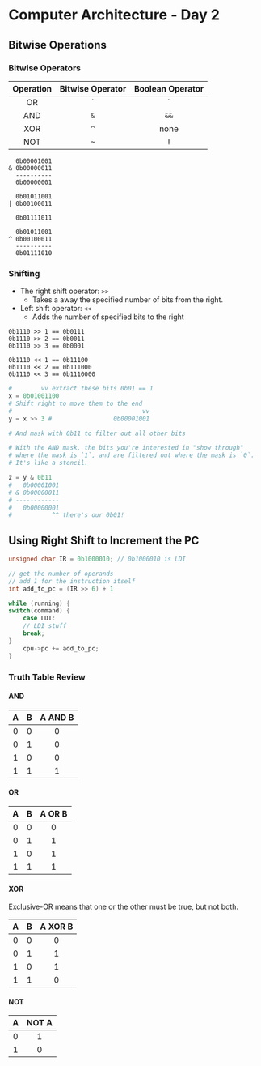 # Computer Architecture - Day 2

## Bitwise Operations

### Bitwise Operators

| Operation | Bitwise Operator | Boolean Operator |
| :-------: | :--------------: | :--------------: |
|    OR     |       `|`        |       `||`       |
|    AND    |       `&`        |       `&&`       |
|    XOR    |       `^`        |       none       |
|    NOT    |       `~`        |       `!`        |

```
  0b00001001
& 0b00000011
  ----------
  0b00000001

  0b01011001
| 0b00100011
  ----------
  0b01111011

  0b01011001
^ 0b00100011
  ----------
  0b01111010
```

### Shifting

- The right shift operator: `>>`
  - Takes a away the specified number of bits from the right.
- Left shift operator: `<<`
  - Adds the number of specified bits to the right

```
0b1110 >> 1 == 0b0111
0b1110 >> 2 == 0b0011
0b1110 >> 3 == 0b0001

0b1110 << 1 == 0b11100
0b1110 << 2 == 0b111000
0b1110 << 3 == 0b1110000
```

```python
#        vv extract these bits 0b01 == 1
x = 0b01001100
# Shift right to move them to the end
#                                    vv
y = x >> 3 #                 0b00001001

# And mask with 0b11 to filter out all other bits

# With the AND mask, the bits you're interested in "show through"
# where the mask is `1`, and are filtered out where the mask is `0`.
# It's like a stencil.

z = y & 0b11
#   0b00001001
# & 0b00000011
# ------------
#   0b00000001
#           ^^ there's our 0b01!
```

## Using Right Shift to Increment the PC

```C
unsigned char IR = 0b1000010; // 0b1000010 is LDI

// get the number of operands
// add 1 for the instruction itself
int add_to_pc = (IR >> 6) + 1

while (running) {
switch(command) {
    case LDI:
    // LDI stuff
    break;
}
    cpu->pc += add_to_pc;
}
```

### Truth Table Review

#### AND

|  A  |  B  | A AND B |
| :-: | :-: | :-----: |
|  0  |  0  |    0    |
|  0  |  1  |    0    |
|  1  |  0  |    0    |
|  1  |  1  |    1    |

#### OR

|  A  |  B  | A OR B |
| :-: | :-: | :----: |
|  0  |  0  |   0    |
|  0  |  1  |   1    |
|  1  |  0  |   1    |
|  1  |  1  |   1    |

#### XOR

Exclusive-OR means that one or the other must be true, but not both.

|  A  |  B  | A XOR B |
| :-: | :-: | :-----: |
|  0  |  0  |    0    |
|  0  |  1  |    1    |
|  1  |  0  |    1    |
|  1  |  1  |    0    |

#### NOT

|  A  | NOT A |
| :-: | :---: |
|  0  |   1   |
|  1  |   0   |
